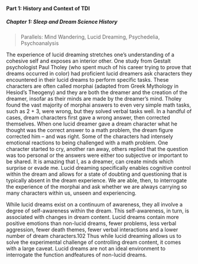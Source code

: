#### Part 1: History and Context of TDI
##### Chapter 1: Sleep and Dream Science History
> Parallels: Mind Wandering, Lucid Dreaming, Psychedelia, Psychoanalysis

The experience of lucid dreaming stretches one’s understanding of a cohesive self and exposes an interior other. One study from Gestalt psychologist Paul Tholey (who spent much of his career trying to prove that dreams occurred in color) had proficient lucid dreamers ask characters they encountered in their lucid dreams to perform specific tasks. These characters are often called morphai (adapted from Greek Mythology in Hesiod’s Theogeny) and they are both the dreamer and the creation of the dreamer, insofar as their minds are made by the dreamer’s mind. Tholey found the vast majority of morphai answers to even very simple math tasks, such as 2 + 3, were wrong, but they solved verbal tasks well. In a handful of cases, dream characters first gave a wrong answer, then corrected themselves. When one lucid dreamer gave a dream character what he thought was the correct answer to a math problem, the dream figure corrected him – and was right. Some of the characters had intensely emotional reactions to being challenged with a math problem. One character started to cry, another ran away, others replied that the question was too personal or the answers were either too subjective or important to be shared. It is amazing that I, as a dreamer, can create minds which surprise or evade me. Lucid dreaming specifically enables cognitive control within the dream and allows for a state of doubting and questioning that is typically absent in the dream experience. We are able, then, to interrogate the experience of the morphai and ask whether we are always carrying so many characters within us, unseen and experiencing.

While lucid dreams exist on a continuum of awareness, they all involve a degree of self-awareness within the dream. This self-awareness, in turn, is associated with changes in dream content. Lucid dreams contain more positive emotions than non-lucid dreams, fewer problems, less verbal aggression, fewer death themes, fewer verbal interactions and a lower number of dream characters.102 Thus while lucid dreaming allows us to solve the experimental challenge of controlling dream content, it comes with a large caveat. Lucid dreams are not an ideal environment to interrogate the function andfeatures of non-lucid dreams.
